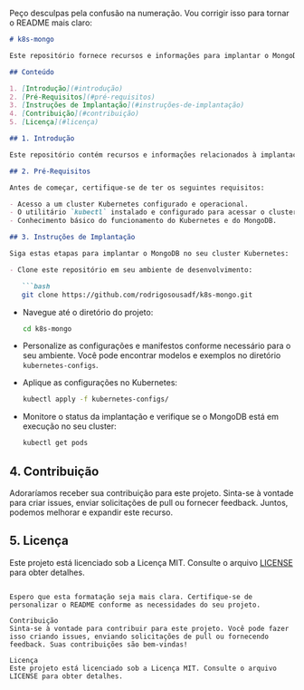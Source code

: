 Peço desculpas pela confusão na numeração. Vou corrigir isso para tornar o README mais claro:

```markdown
# k8s-mongo

Este repositório fornece recursos e informações para implantar o MongoDB no Kubernetes (K8s). O Kubernetes é uma plataforma de código aberto para automação, escalonamento e gerenciamento de aplicativos em contêiner. O MongoDB é um banco de dados NoSQL altamente flexível.

## Conteúdo

1. [Introdução](#introdução)
2. [Pré-Requisitos](#pré-requisitos)
3. [Instruções de Implantação](#instruções-de-implantação)
4. [Contribuição](#contribuição)
5. [Licença](#licença)

## 1. Introdução

Este repositório contém recursos e informações relacionados à implantação do MongoDB no ambiente do Kubernetes. Oferecemos scripts, configurações e orientações para ajudar você a executar o MongoDB no Kubernetes de maneira eficiente e confiável.

## 2. Pré-Requisitos

Antes de começar, certifique-se de ter os seguintes requisitos:

- Acesso a um cluster Kubernetes configurado e operacional.
- O utilitário `kubectl` instalado e configurado para acessar o cluster Kubernetes.
- Conhecimento básico do funcionamento do Kubernetes e do MongoDB.

## 3. Instruções de Implantação

Siga estas etapas para implantar o MongoDB no seu cluster Kubernetes:

- Clone este repositório em seu ambiente de desenvolvimento:

   ```bash
   git clone https://github.com/rodrigosousadf/k8s-mongo.git
   ```

- Navegue até o diretório do projeto:

   ```bash
   cd k8s-mongo
   ```

- Personalize as configurações e manifestos conforme necessário para o seu ambiente. Você pode encontrar modelos e exemplos no diretório `kubernetes-configs`.

- Aplique as configurações no Kubernetes:

   ```bash
   kubectl apply -f kubernetes-configs/
   ```

- Monitore o status da implantação e verifique se o MongoDB está em execução no seu cluster:

   ```bash
   kubectl get pods
   ```

## 4. Contribuição

Adoraríamos receber sua contribuição para este projeto. Sinta-se à vontade para criar issues, enviar solicitações de pull ou fornecer feedback. Juntos, podemos melhorar e expandir este recurso.

## 5. Licença

Este projeto está licenciado sob a Licença MIT. Consulte o arquivo [LICENSE](LICENSE) para obter detalhes.
```

Espero que esta formatação seja mais clara. Certifique-se de personalizar o README conforme as necessidades do seu projeto.

Contribuição
Sinta-se à vontade para contribuir para este projeto. Você pode fazer isso criando issues, enviando solicitações de pull ou fornecendo feedback. Suas contribuições são bem-vindas!

Licença
Este projeto está licenciado sob a Licença MIT. Consulte o arquivo LICENSE para obter detalhes.
